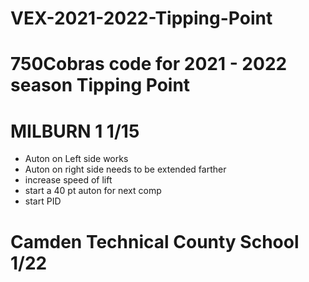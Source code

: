 # VEX-2021-2022-Tipping-Point
# 750Cobras code for 2021 - 2022 season Tipping Point

# MILBURN 1 1/15
- Auton on Left side works
- Auton on right side needs to be extended farther
- increase speed of lift
- start a 40 pt auton for next comp
- start PID

# Camden Technical County School 1/22
